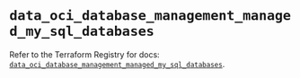 # `data_oci_database_management_managed_my_sql_databases`

Refer to the Terraform Registry for docs: [`data_oci_database_management_managed_my_sql_databases`](https://registry.terraform.io/providers/oracle/oci/6.18.0/docs/data-sources/database_management_managed_my_sql_databases).
